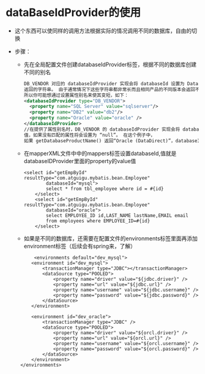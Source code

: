 # dataBaseIdProvider的使用

* 这个东西可以使同样的调用方法根据实际的情况调用不同的数据库，自由的切换
* 步骤：
  * 先在全局配置文件创建databaseIdProvider标签，根据不同的数据库创建不同的别名
    ```XML
    DB_VENDOR 对应的 databaseIdProvider 实现会将 databaseId 设置为 DatabaseMetaData#getDatabaseProductName() 
    返回的字符串。 由于通常情况下这些字符串都非常长而且相同产品的不同版本会返回不同的值，
    所以你可能想通过设置属性别名来使其变短，如下：
    <databaseIdProvider type="DB_VENDOR">
      <property name="SQL Server" value="sqlserver"/>
      <property name="DB2" value="db2"/>
      <property name="Oracle" value="oracle" />
    </databaseIdProvider>
    //在提供了属性别名时，DB_VENDOR 的 databaseIdProvider 实现会将 databaseId 设置为第一个数据库产品名与属性中的名称相匹配的
    值，如果没有匹配的属性将会设置为 “null”。 在这个例子中，
    如果 getDatabaseProductName() 返回“Oracle (DataDirect)”，databaseId 将被设置为“oracle”。
    ```
  * 在mapperXML文件中中的mappers标签设置databaseId,值就是databaseIDProvider里面的property的value值
    ```
    <select id="getEmpById" resultType="com.atguigu.mybatis.bean.Employee"
    		databaseId="mysql">
    		select * from tbl_employee where id = #{id}
    	</select>
    	<select id="getEmpById" resultType="com.atguigu.mybatis.bean.Employee"
    		databaseId="oracle">
    		select EMPLOYEE_ID id,LAST_NAME	lastName,EMAIL email 
    		from employees where EMPLOYEE_ID=#{id}
    	</select>
    ```
  * 如果是不同的数据库，还需要在配置文件的environments标签里面再添加environment标签（后续会有spring来，了解）

  ```
         <environments default="dev_mysql">
  		<environment id="dev_mysql">
  			<transactionManager type="JDBC"></transactionManager>
  			<dataSource type="POOLED">
  				<property name="driver" value="${jdbc.driver}" />
  				<property name="url" value="${jdbc.url}" />
  				<property name="username" value="${jdbc.username}" />
  				<property name="password" value="${jdbc.password}" />
  			</dataSource>
  		</environment>
	
  		<environment id="dev_oracle">
  			<transactionManager type="JDBC" />
  			<dataSource type="POOLED">
  				<property name="driver" value="${orcl.driver}" />
  				<property name="url" value="${orcl.url}" />
  				<property name="username" value="${orcl.username}" />
  				<property name="password" value="${orcl.password}" />
  			</dataSource>
  		</environment>
  	</environments>
  ```




